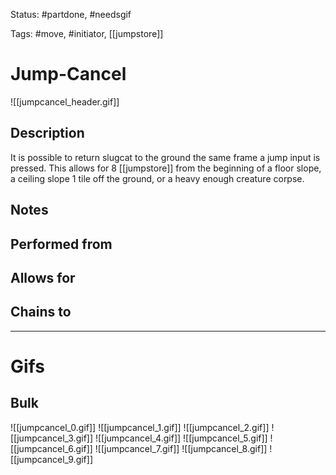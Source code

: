 Status: #partdone, #needsgif 

Tags: #move, #initiator, [[jumpstore]]

# Jump-Cancel
![[jumpcancel_header.gif]]
## Description
It is possible to return slugcat to the ground the same frame a jump input is pressed. This allows for 8 [[jumpstore]] from the beginning of a floor slope, a ceiling slope 1 tile off the ground, or a heavy enough creature corpse.

## Notes


## Performed from


## Allows for


## Chains to


___
# Gifs
## Bulk
![[jumpcancel_0.gif]]
![[jumpcancel_1.gif]]
![[jumpcancel_2.gif]]
![[jumpcancel_3.gif]]
![[jumpcancel_4.gif]]
![[jumpcancel_5.gif]]
![[jumpcancel_6.gif]]
![[jumpcancel_7.gif]]
![[jumpcancel_8.gif]]
![[jumpcancel_9.gif]]